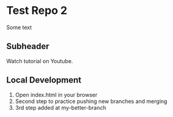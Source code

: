 # Test Repo 2

Some text

## Subheader

Watch tutorial on Youtube.

## Local Development

1. Open index.html in your browser
2. Second step to practice pushing new branches and merging
3. 3rd step added at my-better-branch
